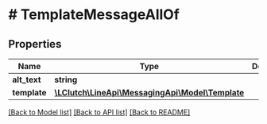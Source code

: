 # # TemplateMessageAllOf

## Properties

Name | Type | Description | Notes
------------ | ------------- | ------------- | -------------
**alt_text** | **string** |  | [optional]
**template** | [**\LClutch\LineApi\MessagingApi\Model\Template**](Template.md) |  | [optional]

[[Back to Model list]](../../README.md#models) [[Back to API list]](../../README.md#endpoints) [[Back to README]](../../README.md)
